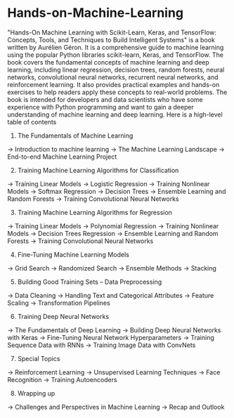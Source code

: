 # Hands-on-Machine-Learning
"Hands-On Machine Learning with Scikit-Learn, Keras, and TensorFlow: Concepts, Tools, and Techniques to Build Intelligent Systems" is a book written by Aurélien Géron. It is a comprehensive guide to machine learning using the popular Python libraries scikit-learn, Keras, and TensorFlow. The book covers the fundamental concepts of machine learning and deep learning, including linear regression, decision trees, random forests, neural networks, convolutional neural networks, recurrent neural networks, and reinforcement learning. It also provides practical examples and hands-on exercises to help readers apply these concepts to real-world problems. The book is intended for developers and data scientists who have some experience with Python programming and want to gain a deeper understanding of machine learning and deep learning.
Here is a high-level table of contents 

1. The Fundamentals of Machine Learning

-> Introduction to machine learning
-> The Machine Learning Landscape
-> End-to-end Machine Learning Project

2. Training Machine Learning Algorithms for Classification

-> Training Linear Models
-> Logistic Regression
-> Training Nonlinear Models
-> Softmax Regression
-> Decision Trees
-> Ensemble Learning and Random Forests
-> Training Convolutional Neural Networks

3. Training Machine Learning Algorithms for Regression

-> Training Linear Models
-> Polynomial Regression
-> Training Nonlinear Models
-> Decision Trees Regression
-> Ensemble Learning and Random Forests
-> Training Convolutional Neural Networks

4. Fine-Tuning Machine Learning Models

-> Grid Search
-> Randomized Search
-> Ensemble Methods
-> Stacking

5. Building Good Training Sets – Data Preprocessing

-> Data Cleaning
-> Handling Text and Categorical Attributes
-> Feature Scaling
-> Transformation Pipelines

6. Training Deep Neural Networks

-> The Fundamentals of Deep Learning
-> Building Deep Neural Networks with Keras
-> Fine-Tuning Neural Network Hyperparameters
-> Training Sequence Data with RNNs
-> Training Image Data with ConvNets

7. Special Topics

-> Reinforcement Learning
-> Unsupervised Learning Techniques
-> Face Recognition
-> Training Autoencoders

8. Wrapping up

-> Challenges and Perspectives in Machine Learning
-> Recap and Outlook
